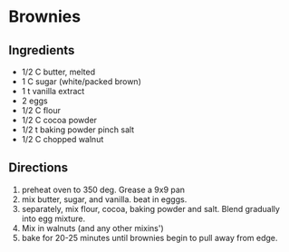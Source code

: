 # Brownies

## Ingredients
- 1/2 C butter, melted
- 1 C sugar (white/packed brown)
- 1 t vanilla extract
- 2 eggs
- 1/2 C flour
- 1/2 C cocoa powder
- 1/2 t baking powder
pinch salt
- 1/2 C chopped walnut

## Directions
1) preheat oven to 350 deg. Grease a 9x9 pan
2) mix butter, sugar, and vanilla. beat in egggs.
3) separately, mix flour, cocoa, baking powder and salt.  Blend gradually into egg mixture.
4) Mix in walnuts (and any other mixins')
5) bake for 20-25 minutes until brownies begin to pull away from edge.
